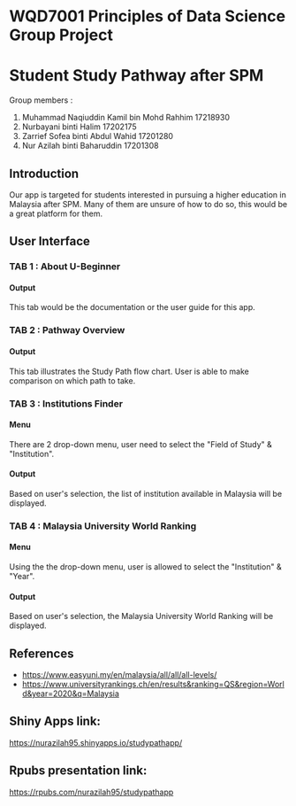# WQD7001 Principles of Data Science Group Project
# Student Study Pathway after SPM
Group members :
1. Muhammad Naqiuddin Kamil bin Mohd Rahhim   17218930
2. Nurbayani binti Halim                      17202175
3. Zarrief Sofea binti Abdul Wahid            17201280
4. Nur Azilah binti Baharuddin                17201308

## Introduction
Our app is targeted for students interested in pursuing a higher education in Malaysia after SPM. Many of them are unsure of how to do so, this would be a great platform for them.

## User Interface
### TAB 1 : About U-Beginner
#### Output
This tab would be the documentation or the user guide for this app.

### TAB 2 : Pathway Overview
#### Output
This tab illustrates the Study Path flow chart. User is able to make comparison on which path to take.

### TAB 3 : Institutions Finder
#### Menu
There are 2 drop-down menu, user need to select the "Field of Study" & "Institution". 
#### Output
Based on user's selection, the list of institution available in Malaysia will be displayed. 

### TAB 4 : Malaysia University World Ranking
#### Menu
Using the the drop-down menu, user is allowed to select the "Institution" & "Year".
#### Output
Based on user's selection, the Malaysia University World Ranking will be displayed.

## References
- https://www.easyuni.my/en/malaysia/all/all/all-levels/
- https://www.universityrankings.ch/en/results&ranking=QS&region=World&year=2020&q=Malaysia

## Shiny Apps link:
https://nurazilah95.shinyapps.io/studypathapp/

## Rpubs presentation link:
https://rpubs.com/nurazilah95/studypathapp




